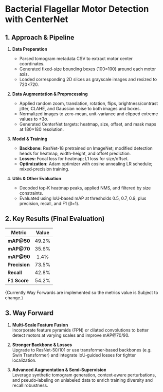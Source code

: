 # Bacterial Flagellar Motor Detection with CenterNet

## 1. Approach & Pipeline

1. **Data Preparation**  
   - Parsed tomogram metadata CSV to extract motor center coordinates.  
   - Generated fixed-size bounding boxes (100×100) around each motor axis.  
   - Loaded corresponding 2D slices as grayscale images and resized to 720×720.

2. **Data Augmentation & Preprocessing**  
   - Applied random zoom, translation, rotation, flips, brightness/contrast jitter, CLAHE, and Gaussian noise to both images and boxes.  
   - Normalized images to zero-mean, unit-variance and clipped extreme values to ±3σ.  
   - Generated CenterNet targets: heatmap, size, offset, and mask maps at 180×180 resolution.

3. **Model & Training**  
   - **Backbone:** ResNet-18 pretrained on ImageNet; modified detection heads for heatmap, width-height, and offset prediction.  
   - **Losses:** Focal loss for heatmap; L1 loss for size/offset.  
   - **Optimization:** Adam optimizer with cosine annealing LR schedule; mixed‐precision training.

4. **Utils & Other Evaluation**  
   - Decoded top‐K heatmap peaks, applied NMS, and filtered by size constraints.  
   - Evaluated using IoU‐based mAP at thresholds 0.5, 0.7, 0.9, plus precision, recall, and F1 (β=1).

## 2. Key Results (Final Evaluation)

| Metric           | Value   |
|------------------|:-------:|
| **mAP@50**       | 49.2%   |
| **mAP@70**       | 35.6%   |
| **mAP@90**       | 1.4%    |
| **Precision**    | 73.5%   |
| **Recall**       | 42.8%   |
| **F1 Score**     | 54.2%   |

{Currently Way Forwards are implemented so the metrics value is Subject to change.}

## 3. Way Forward

1. **Multi‐Scale Feature Fusion**  
   Incorporate feature pyramids (FPN) or dilated convolutions to better detect motors at varying scales and improve mAP@70/90.

2. **Stronger Backbone & Losses**  
   Upgrade to ResNet-50/101 or use transformer‐based backbones (e.g. Swin Transformer) and integrate IoU‐guided losses for tighter localization.

3. **Advanced Augmentation & Semi‐Supervision**  
   Leverage synthetic tomogram generation, context‐aware perturbations, and pseudo‐labeling on unlabeled data to enrich training diversity and recall robustness.
